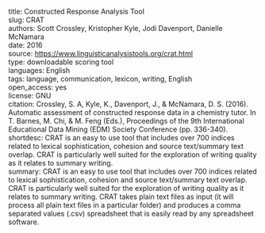 title: Constructed Response Analysis Tool  
slug: CRAT  
authors: Scott Crossley, Kristopher Kyle, Jodi Davenport, Danielle McNamara  
date: 2016  
source: https://www.linguisticanalysistools.org/crat.html  
type: downloadable scoring tool  
languages: English  
tags: language, communication, lexicon, writing, English  
open_access: yes  
license: GNU  
citation: Crossley, S. A, Kyle, K., Davenport, J., & McNamara, D. S. (2016). Automatic assessment of constructed response data in a chemistry tutor. In T. Barnes, M. Chi, & M. Feng (Eds.), Proceedings of the 9th International Educational Data Mining (EDM) Society Conference (pp. 336-340).  
shortdesc: CRAT is an easy to use tool that includes over 700 indices related to lexical sophistication, cohesion and source text/summary text overlap. CRAT is particularly well suited for the exploration of writing quality as it relates to summary writing.  
summary: CRAT is an easy to use tool that includes over 700 indices related to lexical sophistication, cohesion and source text/summary text overlap. CRAT is particularly well suited for the exploration of writing quality as it relates to summary writing. CRAT takes plain text files as input (it will process all plain text files in a particular folder) and produces a comma separated values (.csv) spreadsheet that is easily read by any spreadsheet software.  
